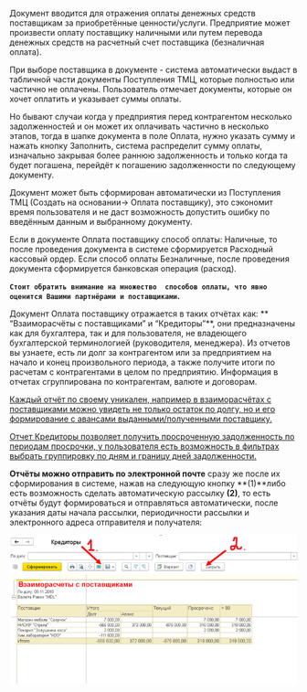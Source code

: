 Документ вводится для отражения оплаты денежных средств поставщикам за приобретённые ценности/услуги.  Предприятие может произвести оплату поставщику наличными или путем перевода денежных средств на расчетный счет поставщика (безналичная оплата).

При выборе поставщика в документе - система автоматически выдаст в табличной части документы Поступления ТМЦ, которые полностью или частично не оплачены. Пользователь отмечает документы, которые он хочет оплатить и указывает суммы оплаты.

Но бывают случаи когда у предприятия перед контрагентом  несколько задолженностей и он может их оплачивать частично в несколько этапов, тогда в шапке документа в поле Оплата, нужно указать  сумму и нажать кнопку Заполнить, система распределит сумму оплаты, изначально закрывая более раннюю  задолженность и только когда та будет погашена, перейдёт к погашению  задолженности по следующему документу.

Документ может быть сформирован автоматически из Поступления ТМЦ (Создать на основании→ Оплата поставщику), это  сэкономит время пользователя и не даст возможность допустить ошибку по введённым данным и выбранному документу.

Если в документе Оплата поставщику способ оплаты: Наличные, то после проведения документа  в системе сформируется Расходный кассовый ордер. Если способ оплаты Безналичные, после проведения документа сформируется банковская операция (расход).

**`Стоит обратить внимание на множество  способов оплаты, что явно оценится Вашими партнёрами и поставщиками`.**

Документ Оплата поставщику отражается в таких отчётах как: ** “Взаиморасчёты с поставщиками” и “Кредиторы”**, они предназначены как для бухгалтера, так и для пользователя, не владеющего бухгалтерской терминологией (руководителя, менеджера). Из отчетов вы узнаете, есть ли долг за контрагентом или за предприятием на начало и конец произвольного периода, а также получите итоги по расчетам с контрагентами в целом по предприятию. Информация в отчетах сгруппирована по контрагентам, валюте и договорам.

<u>Каждый отчёт по своему уникален, например в взаиморасчётах с поставщиками можно увидеть не только остаток по долгу, но и его формирование с авансами выданными/полученными поставщику.</u>

<u>Отчет Кредиторы  позволяет получить просроченную задолженность по периодам просрочки, у пользователя есть возможность в фильтрах выбрать группировку по дням и границу дней задолженности.</u>

**Отчёты можно отправить по электронной почте** сразу же после их сформирования в системе, нажав на следующую кнопку **(1)**либо есть возможность сделать автоматическую рассылку **(2)**, то есть отчёты  будут формироваться  и отправляться автоматически, после указания даты начала рассылки, периодичности рассылки и  электронного адреса отправителя и получателя:

![](../img/2018_11_09_13_15_311.png)